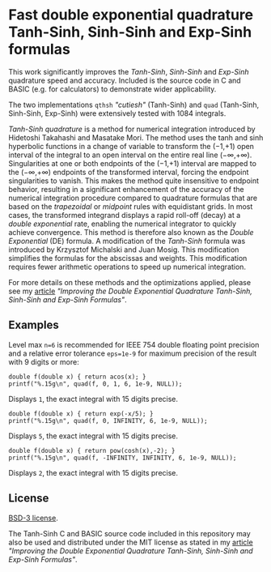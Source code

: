 # Fast double exponential quadrature Tanh-Sinh, Sinh-Sinh and Exp-Sinh formulas

This work significantly improves the *Tanh-Sinh*, *Sinh-Sinh* and *Exp-Sinh* quadrature speed and accuracy.  Included is the source code in C and BASIC (e.g. for calculators) to demonstrate wider applicability.

The two implementations `qthsh` *"cutiesh"* (Tanh-Sinh) and `quad` (Tanh-Sinh, Sinh-Sinh, Exp-Sinh) were extensively tested with 1084 integrals.

*Tanh-Sinh quadrature* is a method for numerical integration introduced by Hidetoshi Takahashi and Masatake Mori.  The method uses the tanh and sinh hyperbolic functions in a change of variable to transform the (−1,+1) open interval of the integral to an open interval on the entire real line (−∞,+∞).  Singularities at one or both endpoints of the (−1,+1) interval are mapped to the (−∞,+∞) endpoints of the transformed interval, forcing the endpoint singularities to vanish.  This makes the method quite insensitive to endpoint behavior, resulting in a significant enhancement of the accuracy of the numerical integration procedure compared to quadrature formulas that are based on the *trapezoidal* or *midpoint* rules with equidistant grids.  In most cases, the transformed integrand displays a rapid roll-off (decay) at a *double exponential* rate, enabling the numerical integrator to quickly achieve convergence.  This method is therefore also known as the *Double Exponential* (DE) formula.  A modification of the *Tanh-Sinh* formula was introduced by Krzysztof Michalski and Juan Mosig.  This modification simplifies the formulas for the abscissas and weights.  This modification requires fewer arithmetic operations to speed up numerical integration.

For more details on these methods and the optimizations applied, please see my [article](https://www.genivia.com/files/qthsh.pdf) *"Improving the Double Exponential Quadrature Tanh-Sinh, Sinh-Sinh and Exp-Sinh Formulas"*.

## Examples

Level max `n=6` is recommended for IEEE 754 double floating point precision and a relative error tolerance `eps=1e-9` for maximum precision of the result with 9 digits or more:

    double f(double x) { return acos(x); }
    printf("%.15g\n", quad(f, 0, 1, 6, 1e-9, NULL));

Displays `1`, the exact integral with 15 digits precise.

    double f(double x) { return exp(-x/5); }
    printf("%.15g\n", quad(f, 0, INFINITY, 6, 1e-9, NULL));

Displays `5`, the exact integral with 15 digits precise.

    double f(double x) { return pow(cosh(x),-2); }
    printf("%.15g\n", quad(f, -INFINITY, INFINITY, 6, 1e-9, NULL));

Displays `2`, the exact integral with 15 digits precise.

## License

[BSD-3 license](LICENSE.txt).

The Tanh-Sinh C and BASIC source code included in this repository may also be used and distributed under the MIT license as stated in my [article](https://www.genivia.com/files/qthsh.pdf) *"Improving the Double Exponential Quadrature Tanh-Sinh, Sinh-Sinh and Exp-Sinh Formulas"*.


